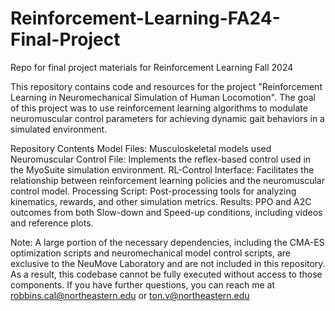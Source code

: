 # Reinforcement-Learning-FA24-Final-Project
Repo for final project materials for Reinforcement Learning Fall 2024

This repository contains code and resources for the project "Reinforcement Learning in Neuromechanical Simulation of Human Locomotion". The goal of this project was to use reinforcement learning algorithms to modulate neuromuscular control parameters for achieving dynamic gait behaviors in a simulated environment.

Repository Contents
Model Files: Musculoskeletal models used
Neuromuscular Control File: Implements the reflex-based control used in the MyoSuite simulation environment.
RL-Control Interface: Facilitates the relationship between reinforcement learning policies and the neuromuscular control model.
Processing Script: Post-processing tools for analyzing kinematics, rewards, and other simulation metrics.
Results: PPO and A2C outcomes from both Slow-down and Speed-up conditions, including videos and reference plots.

Note:
A large portion of the necessary dependencies, including the CMA-ES optimization scripts and neuromechanical model control scripts, are exclusive to the NeuMove Laboratory and are not included in this repository. As a result, this codebase cannot be fully executed without access to those components. If you have further questions, you can reach me at robbins.cal@northeastern.edu or ton.v@northeastern.edu
